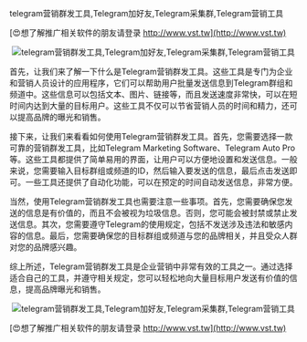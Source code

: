 telegram营销群发工具,Telegram加好友,Telegram采集群,Telegram营销工具

[😍想了解推广相关软件的朋友请登录 http://www.vst.tw](http://www.vst.tw)

 <center><img src="https://vst.tw/MP4/tuiguang/png/7.png" alt="telegram营销群发工具,Telegram加好友,Telegram采集群,Telegram营销工具"></center>

首先，让我们来了解一下什么是Telegram营销群发工具。这些工具是专门为企业和营销人员设计的应用程序，它们可以帮助用户批量发送信息到Telegram群组和频道中。这些信息可以包括文本、图片、链接等，而且发送速度非常快，可以在短时间内达到大量的目标用户。这些工具不仅可以节省营销人员的时间和精力，还可以提高品牌的曝光和销售。

接下来，让我们来看看如何使用Telegram营销群发工具。首先，您需要选择一款可靠的营销群发工具，比如Telegram Marketing Software、Telegram Auto Pro等。这些工具都提供了简单易用的界面，让用户可以方便地设置和发送信息。一般来说，您需要输入目标群组或频道的ID，然后输入要发送的信息，最后点击发送即可。一些工具还提供了自动化功能，可以在预定的时间自动发送信息，非常方便。

当然，使用Telegram营销群发工具也需要注意一些事项。首先，您需要确保您发送的信息是有价值的，而且不会被视为垃圾信息。否则，您可能会被封禁或禁止发送信息。其次，您需要遵守Telegram的使用规定，包括不发送涉及违法和敏感内容的信息。最后，您需要确保您的目标群组或频道与您的品牌相关，并且受众人群对您的品牌感兴趣。

综上所述，Telegram营销群发工具是企业营销中非常有效的工具之一。通过选择适合自己的工具，并遵守相关规定，您可以轻松地向大量目标用户发送有价值的信息，提高品牌曝光和销售。

 <center><img src="https://vst.tw/MP4/tuiguang/png/0.png" alt="telegram营销群发工具,Telegram加好友,Telegram采集群,Telegram营销工具"></center>

[😍想了解推广相关软件的朋友请登录 http://www.vst.tw](http://www.vst.tw)



